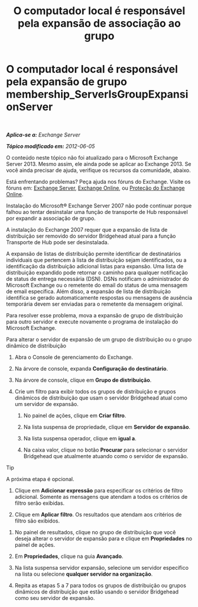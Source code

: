 ﻿---
title: 'O computador local é responsável pela expansão de associação ao grupo'
TOCTitle: O computador local é responsável pela expansão de grupo membership_ServerIsGroupExpansionServer
ms:assetid: 52872561-60e6-4f3d-bbc6-6de0edf74b09
ms:mtpsurl: https://technet.microsoft.com/pt-br/library/ms.exch.setupreadiness.serverisgroupexpansionserver(v=EXCHG.150)
ms:contentKeyID: 50485590
ms.date: 05/22/2018
mtps_version: v=EXCHG.150
ms.translationtype: MT
---

# O computador local é responsável pela expansão de grupo membership\_ServerIsGroupExpansionServer

 

_**Aplica-se a:** Exchange Server_

_**Tópico modificado em:** 2012-06-05_

O conteúdo neste tópico não foi atualizado para o Microsoft Exchange Server 2013. Mesmo assim, ele ainda pode se aplicar ao Exchange 2013. Se você ainda precisar de ajuda, verifique os recursos da comunidade, abaixo.

Está enfrentando problemas? Peça ajuda nos fóruns do Exchange. Visite os fóruns em: [Exchange Server](https://go.microsoft.com/fwlink/p/?linkid=60612), [Exchange Online](https://go.microsoft.com/fwlink/p/?linkid=267542), ou [Proteção do Exchange Online](https://go.microsoft.com/fwlink/p/?linkid=285351).

Instalação do Microsoft® Exchange Server 2007 não pode continuar porque falhou ao tentar desinstalar uma função de transporte de Hub responsável por expandir a associação de grupo.

A instalação do Exchange 2007 requer que a expansão de lista de distribuição ser removido do servidor Bridgehead atual para a função Transporte de Hub pode ser desinstalada.

A expansão de listas de distribuição permite identificar de destinatários individuais que pertencem à lista de distribuição sejam identificados, ou a identificação da distribuição adicional listas para expansão. Uma lista de distribuição expandido pode retornar o caminho para qualquer notificação de status de entrega necessária (DSN). DSNs notificam o administrador do Microsoft Exchange ou o remetente do email do status de uma mensagem de email específica. Além disso, a expansão de lista de distribuição identifica se gerado automaticamente respostas ou mensagens de ausência temporária devem ser enviadas para o remetente da mensagem original.

Para resolver esse problema, mova a expansão de grupo de distribuição para outro servidor e execute novamente o programa de instalação do Microsoft Exchange.

Para alterar o servidor de expansão de um grupo de distribuição ou o grupo dinâmico de distribuição

1.  Abra o Console de gerenciamento do Exchange.

2.  Na árvore de console, expanda **Configuração do destinatário**.

3.  Na árvore de console, clique em **Grupo de distribuição**.

4.  Crie um filtro para exibir todos os grupos de distribuição e grupos dinâmicos de distribuição que usam o servidor Bridgehead atual como um servidor de expansão.
    
    1.  No painel de ações, clique em **Criar filtro**.
    
    2.  Na lista suspensa de propriedade, clique em **Servidor de expansão**.
    
    3.  Na lista suspensa operador, clique em **igual a**.
    
    4.  Na caixa valor, clique no botão **Procurar** para selecionar o servidor Bridgehead que atualmente atuando como o servidor de expansão.


> [!TIP]
> A próxima etapa é opcional.



1.  Clique em **Adicionar expressão** para especificar os critérios de filtro adicional. Somente as mensagens que atendam a todos os critérios de filtro serão exibidas.

2.  Clique em **Aplicar filtro**. Os resultados que atendam aos critérios de filtro são exibidos.

<!-- end list -->

1.  No painel de resultados, clique no grupo de distribuição que você deseja alterar o servidor de expansão para e clique em **Propriedades** no painel de ações.

2.  Em **Propriedades**, clique na guia **Avançado**.

3.  Na lista suspensa servidor expansão, selecione um servidor específico na lista ou selecione **qualquer servidor na organização**.

4.  Repita as etapas 5 a 7 para todos os grupos de distribuição ou grupos dinâmicos de distribuição que estão usando o servidor Bridgehead como seu servidor de expansão.

